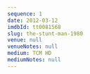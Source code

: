 ```yaml
---
sequence: 1
date: 2012-03-12
imdbId: tt0081568
slug: the-stunt-man-1980
venue: null
venueNotes: null
medium: TCM HD
mediumNotes: null
---
```


